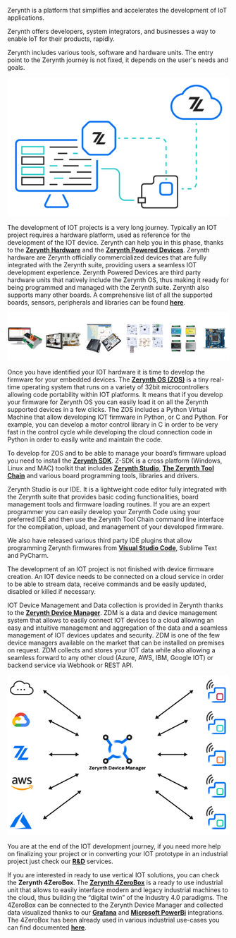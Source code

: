 Zerynth is a platform that simplifies and accelerates the development of IoT applications.

Zerynth offers developers, system integrators, and businesses a way to enable IoT for their products, rapidly.


Zerynth includes various tools, software and hardware units. The entry point to the Zerynth journey is not fixed, it depends on the user's needs and goals.

<p style="text-align: center;"><img src="img/zerynth-platform.png"></p>

The development of IOT projects is a very long journey. Typically an IOT project requires a hardware platform, used as reference for the development of the IOT device. Zerynth can help you in this phase, thanks to the <a href="https://www.zerynth.com/powered-by-zerynth/" target="_blank">**Zerynth Hardware**</a> and the <a href="https://www.zerynth.com/powered-by-zerynth/" target="_blank">**Zerynth Powered Devices**</a>. Zerynth hardware are Zerynth officially commercialized devices that are fully integrated with the Zerynth suite, providing users a seamless IOT development experience. Zerynth Powered Devices are third party hardware units that natively include the Zerynth OS, thus making it ready for being programmed and managed with the Zerynth suite. Zerynth also supports many other boards. A comprehensive list of all the supported boards, sensors, peripherals and libraries can be found <a href="https://testzdoc.zerynth.com/reference/boards/adafruit_feather_huzzah/docs/" target="_blank">**here**</a>.

![](img/zerynth-devices.jpg)

Once you have identified your IOT hardware it is time to develop the firmware for your embedded devices. The <a href="https://www.zerynth.com/zos/" target="_blank">**Zerynth OS (ZOS)**</a> is a tiny real-time operating system that runs on a variety of 32bit microcontrollers allowing code portability within IOT platforms. It means that if you develop your firmware for Zerynth OS you can easily load it on all the Zerynth supported devices in a few clicks. The ZOS includes a Python Virtual Machine that allow developing IOT firmware in Python, or C and Python. For example, you can develop a motor control library in C in order to be very fast in the control cycle while developing the cloud connection code in Python in order to easily write and maintain the code.

  

To develop for ZOS and to be able to manage your board’s firmware upload you need to install the <a href="https://www.zerynth.com/zsdk/" target="_blank">**Zerynth SDK**</a>. Z-SDK is a cross platform (Windows, Linux and MAC) toolkit that includes <a href="/latest/develop/Develop/" target="_blank">**Zerynth Studio**</a>, <a href="/latest/reference/core/toolchain/docs/" target="_blank">**The Zerynth Tool Chain**</a> and various board programming tools, libraries and drivers.

  

Zerynth Studio is our IDE. It is a lightweight code editor fully integrated with the Zerynth suite that provides basic coding functionalities, board management tools and firmware loading routines. If you are an expert programmer you can easily develop your Zerynth Code using your preferred IDE and then use the Zerynth Tool Chain command line interface for the compilation, upload, and management of your developed firmware.

  

We also have released various third party IDE plugins that allow programming Zerynth firmwares from <a href="/latest/gettingstarted/Getting%20Started/#third-party-ide-plugins" target="_blank">**Visual Studio Code**</a>, Sublime Text and PyCharm.

  

The development of an IOT project is not finished with device firmware creation. An IOT device needs to be connected on a cloud service in order to be able to stream data, receive commands and be easily updated, disabled or killed if necessary.

  

IOT Device Management and Data collection is provided in Zerynth thanks to the <a href="https://www.zerynth.com/zdm/" target="_blank">**Zerynth Device Manager**</a>. ZDM is a data and device management system that allows to easily connect IOT devices to a cloud allowing an easy and intuitive management and aggregation of the data and a seamless management of IOT devices updates and security. ZDM is one of the few device managers available on the market that can be installed on premises on request. ZDM collects and stores your IOT data while also allowing a seamless forward to any other cloud (Azure, AWS, IBM, Google IOT) or backend service via Webhook or REST API.

  
<p style="text-align: left;"><img src="img/zdm-docs-image.png"></p>

You are at the end of the IOT development journey, if you need more help on finalizing your project or in converting your IOT prototype in an industrial project just check our <a href="https://www.zerynth.com/services/" target="_blank">**R&D**</a> services.

  

If you are interested in ready to use vertical IOT solutions, you can check the **Zerynth 4ZeroBox**. The <a href="/latest/4zp/4ZeroBox/" target="_blank">**Zerynth 4ZeroBox**</a> is a ready to use industrial unit that allows to easily interface modern and legacy industrial machines to the cloud, thus building the “digital twin” of the Industry 4.0 paradigms. The 4ZeroBox can be connected to the Zerynth Device Manager and collected data visualized thanks to our <a href="https://www.zerynth.com/blog/connect-zerynth-device-manager-with-grafana-iot-data-visualization/" target="_blank">**Grafana**</a> and <a href="https://www.zerynth.com/blog/iot-tutorial-learn-how-to-connect-power-bi-to-the-zerynth-device-manager/" target="_blank">**Microsoft PowerBi**</a> integrations. The 4ZeroBox has been already used in various industrial use-cases you can find documented <a href="https://www.zerynth.com/use-cases/" target="_blank">**here**</a>. 
